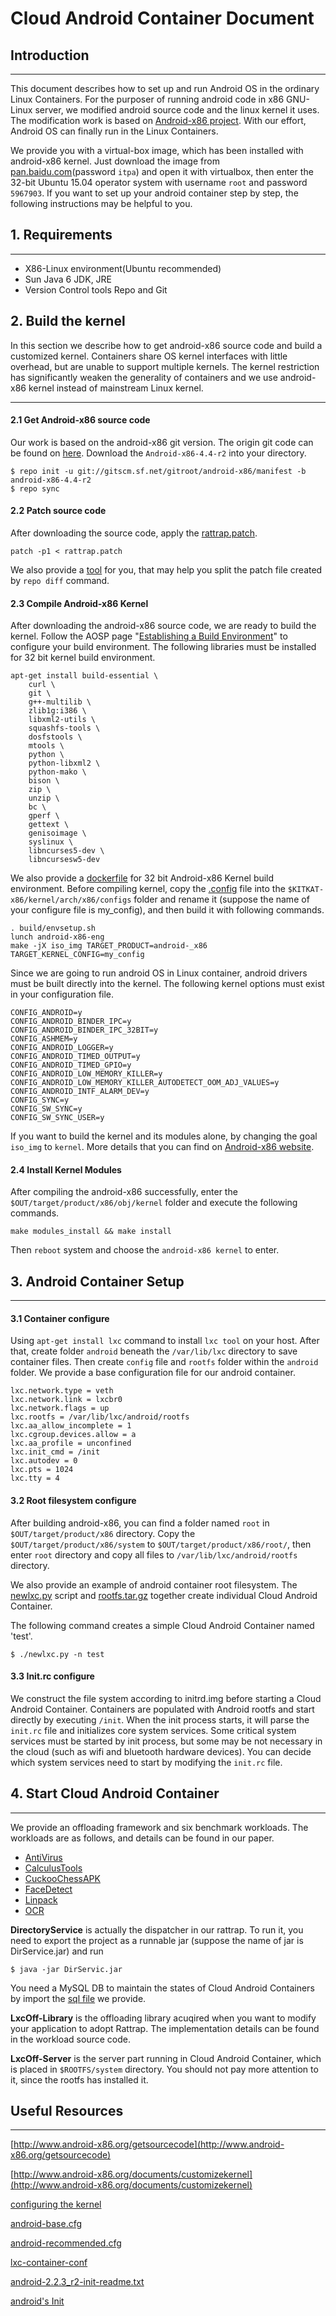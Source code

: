 #  Cloud Android Container Document



## Introduction

----

This document describes how to set up and run Android OS in the ordinary Linux Containers. For the purposer of running android code in x86 GNU-Linux server, we modified android source code and the linux kernel it uses. The modification work is based on [Android-x86 project](http://www.android-x86.org/). With our effort, Android OS can finally  run in the Linux Containers.

We provide you with a virtual-box image, which has been installed with android-x86 kernel. Just download the image from [pan.baidu.com](https://pan.baidu.com/s/1o84UdVc)(password `itpa`) and open it with virtualbox, then enter the 32-bit Ubuntu 15.04 operator system with username `root` and password `5967903`. If you want to set up your android container step by step, the following instructions may be helpful to you.



## 1. Requirements

----

- X86-Linux environment(Ubuntu recommended)
- Sun Java 6 JDK, JRE
- Version Control tools Repo and Git




## 2. Build the kernel

In this section we describe how to get android-x86 source code and build a customized kernel. Containers share OS kernel interfaces with little overhead,  but are unable to support multiple kernels. The kernel restriction has significantly weaken the generality of containers and we use android-x86 kernel instead of mainstream Linux kernel.

----

#### 2.1 Get Android-x86 source code

Our work is based on the android-x86 git version. The origin git code can be found on [here](http://www.android-x86.org/releases/releasenote-4-4-r2). Download the `Android-x86-4.4-r2` into your directory.

```
$ repo init -u git://gitscm.sf.net/gitroot/android-x86/manifest -b android-x86-4.4-r2
$ repo sync
```



####  2.2 Patch source code

After downloading the source code, apply the [rattrap.patch](https://github.com/CGCL-codes/Rattrap/blob/master/Runtime/rattrap.patch).

```
patch -p1 < rattrap.patch
```

We also provide a [tool](https://github.com//Rattrap/blob/master/tools/patch-split.sh) for you, that may help you split the patch file created by `repo diff` command. 



#### 2.3 Compile Android-x86 Kernel

After downloading the android-x86 source code, we are ready to build the kernel. Follow the AOSP page "[Establishing a Build Environment](http://source.android.com/source/initializing.html)" to configure your build environment. The following libraries must be installed for 32 bit kernel build environment. 

```
apt-get install build-essential \
    curl \
    git \
    g++-multilib \
    zlib1g:i386 \ 
    libxml2-utils \
    squashfs-tools \
    dosfstools \
    mtools \
    python \
    python-libxml2 \
    python-mako \
    bison \
    zip \
    unzip \ 
    bc \
    gperf \
    gettext \
    genisoimage \
    syslinux \
    libncurses5-dev \
    libncursesw5-dev
```



We also provide a [dockerfile](https://github.com/CGCL-codes/Rattrap/blob/master/Runtime/Dockerfile) for 32 bit Android-x86 Kernel build environment. Before compiling kernel, copy the [.config](https://github.com/CGCL-codes/Rattrap/blob/master/Runtime/.config) file into the  `$KITKAT-x86/kernel/arch/x86/configs` folder and rename it (suppose the name of your configure file is my_config), and then build it with following commands.

```
. build/envsetup.sh
lunch android-x86-eng
make -jX iso_img TARGET_PRODUCT=android-_x86 TARGET_KERNEL_CONFIG=my_config
```



Since we are going to run android OS in Linux container, android drivers must be built directly into the kernel. The following kernel options must exist in your configuration file.

```
CONFIG_ANDROID=y
CONFIG_ANDROID_BINDER_IPC=y
CONFIG_ANDROID_BINDER_IPC_32BIT=y
CONFIG_ASHMEM=y
CONFIG_ANDROID_LOGGER=y
CONFIG_ANDROID_TIMED_OUTPUT=y
CONFIG_ANDROID_TIMED_GPIO=y
CONFIG_ANDROID_LOW_MEMORY_KILLER=y
CONFIG_ANDROID_LOW_MEMORY_KILLER_AUTODETECT_OOM_ADJ_VALUES=y
CONFIG_ANDROID_INTF_ALARM_DEV=y
CONFIG_SYNC=y
CONFIG_SW_SYNC=y
CONFIG_SW_SYNC_USER=y
```

If you want to build the kernel and its modules alone, by changing the goal `iso_img` to `kernel`. More details that you can find on [Android-x86 website](http://www.android-x86.org/documents/customizekernel).



#### 2.4 Install Kernel Modules

After compiling the android-x86 successfully, enter the `$OUT/target/product/x86/obj/kernel` folder and execute the following commands.

```
make modules_install && make install
```

Then `reboot` system and choose the `android-x86 kernel` to enter.



## 3. Android Container Setup

----

#### 3.1 Container configure

Using `apt-get install lxc` command to install `lxc tool` on your host. After that, create folder `android` beneath the  `/var/lib/lxc`  directory to save container files. Then create `config` file and  `rootfs` folder within the `android` folder. We provide a base configuration file for our android container.

```
lxc.network.type = veth
lxc.network.link = lxcbr0
lxc.network.flags = up
lxc.rootfs = /var/lib/lxc/android/rootfs
lxc.aa_allow_incomplete = 1
lxc.cgroup.devices.allow = a
lxc.aa_profile = unconfined
lxc.init_cmd = /init
lxc.autodev = 0
lxc.pts = 1024
lxc.tty = 4
```



#### 3.2 Root filesystem configure 

After building android-x86, you can find a folder named `root` in `$OUT/target/product/x86` directory.  Copy the `$OUT/target/product/x86/system` to `$OUT/target/product/x86/root/`, then enter `root` directory and copy all files to `/var/lib/lxc/android/rootfs` directory.

We also provide an example of android container root filesystem. The [newlxc.py](https://github.com/CGCL-codes/Rattrap/blob/master/Runtime/newlxc.py) script and [rootfs.tar.gz](https://github.com/CGCL-codes/Rattrap/blob/master/Runtime/rootfs.tar.gz) together create individual Cloud Android Container.

The following command creates a simple Cloud Android Container named 'test'.

```
$ ./newlxc.py -n test
```



#### 3.3  Init.rc configure

We construct the file system according to initrd.img before starting a Cloud Android Container. Containers are populated with Android rootfs and start directly by executing `/init`.  When the init process starts, it will parse the `init.rc` file and initializes core system services. Some critical system services must be started by init process, but some may be not necessary in the cloud (such as wifi and bluetooth hardware devices). You can decide which system services need to start by modifying the `init.rc` file.



## 4. Start Cloud Android Container

----

We provide an offloading framework and six benchmark workloads. The workloads are as follows, and details can be found in our paper.

- [AntiVirus](https://github.com/CGCL-codes/Rattrap/blob/master/Framework/AntiVirus/AndroidManifest.xml)
- [CalculusTools](https://github.com/CGCL-codes/Rattrap/blob/master/Framework/CalculusTools/AndroidManifest.xml)
- [CuckooChessAPK](https://github.com/CGCL-codes/Rattrap/blob/master/Framework/CuckooChessAPK/AndroidManifest.xml)
- [FaceDetect](https://github.com/CGCL-codes/Rattrap/blob/master/Framework/FaceDetect/AndroidManifest.xml)
- [Linpack](https://github.com/CGCL-codes/Rattrap/blob/master/Framework/Linpack/AndroidManifest.xml)
- [OCR](https://github.com/CGCL-codes/Rattrap/blob/master/Framework/OCR/AndroidManifest.xml)

**DirectoryService** is actually the dispatcher in our rattrap. To run it, you need to export the project as a runnable jar (suppose the name of jar is DirService.jar) and run

```
$ java -jar DirServic.jar
```

You need a MySQL DB to maintain the states of Cloud Android Containers by import the [sql file](https://github.com/CGCL-codes/Rattrap/blob/master/Framework/androidlxc.sql) we provide.

**LxcOff-Library** is the offloading library acuqired when you want to modify your application to adopt Rattrap. The implementation details can be found in the workload source code.

**LxcOff-Server** is the server part running in Cloud Android Container, which is placed in `$ROOTFS/system` directory. You should not pay more attention to it, since the rootfs has installed it.



## Useful Resources

----

[http://www.android-x86.org/getsourcecode](http://www.android-x86.org/getsourcecode)

[http://www.android-x86.org/documents/customizekernel](http://www.android-x86.org/documents/customizekernel)

[configuring the kernel](http://www.linux.org/threads/the-linux-kernel-configuring-the-kernel-part-1.4274/)

[android-base.cfg](https://android.googlesource.com/kernel/common.git/+/android-4.4/android/configs/android-base.cfg)

[android-recommended.cfg](https://android.googlesource.com/kernel/common.git/+/android-4.4/android/configs/android-recommended.cfg)

[lxc-container-conf](https://linuxcontainers.org/lxc/manpages//man5/lxc.container.conf.5.html)

[android-2.2.3_r2-init-readme.txt](https://android.googlesource.com/platform/system/core/+/android-2.2.3_r2/init/readme.txt)

[android's Init](http://cecs.wright.edu/~pmateti/Courses/4900/Lectures/Internals/Embedded-Android-228-247-pm.pdf)










